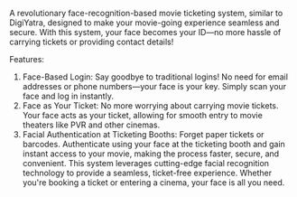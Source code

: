 A revolutionary face-recognition-based movie ticketing system, similar to DigiYatra, designed to make your movie-going experience seamless and secure. With this system, your face becomes your ID—no more hassle of carrying tickets or providing contact details!

Features:
1. Face-Based Login:
Say goodbye to traditional logins! No need for email addresses or phone numbers—your face is your key. Simply scan your face and log in instantly.
2. Face as Your Ticket:
No more worrying about carrying movie tickets. Your face acts as your ticket, allowing for smooth entry to movie theaters like PVR and other cinemas.
3. Facial Authentication at Ticketing Booths:
Forget paper tickets or barcodes. Authenticate using your face at the ticketing booth and gain instant access to your movie, making the process faster, secure, and convenient.
This system leverages cutting-edge facial recognition technology to provide a seamless, ticket-free experience. Whether you're booking a ticket or entering a cinema, your face is all you need.
